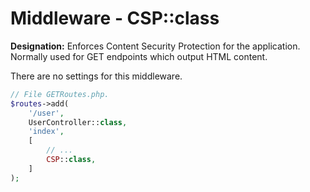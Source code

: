 # Middleware - CSP::class

**Designation:** Enforces Content Security Protection for the application.<br>
Normally used for GET endpoints which output HTML content.

There are no settings for this middleware.


```php
// File GETRoutes.php.
$routes->add(
    '/user',
    UserController::class,
    'index',
    [
        // ...
        CSP::class,
    ]
);
```
